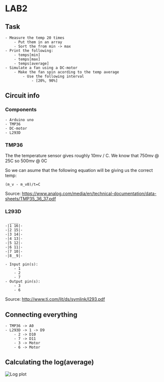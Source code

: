 # LAB2

## Task

    - Measure the temp 20 times
        - Put them in an array
        - Sort the from min -> max
    - Print the following:
        - temps[min]
        - temps[max]
        - temps[average]
    - Simulate a fan using a DC-motor
        - Make the fan spin acording to the temp average
            - Use the following interval
                - [20%, 90%]


## Circuit info

### Components

    - Arduino uno
    - TMP36
    - DC-motor
    - L293D

### TMP36

The the temperature sensor gives roughly 10mv / C. 
We know that 750mv @ 25C so 500mv @ 0C

So we can asume that the following equation will be giving us the correct temp:

    (m_v - m_v0)/t=C


Source:
    https://www.analog.com/media/en/technical-documentation/data-sheets/TMP35_36_37.pdf

### L293D
```
  ____
-|1 16|-
-|2 15|-
-|3 14|-
-|4 13|-
-|5 12|-
-|6 11|-
-|7 10|-
-|8__9|-

```  


    - Input pin(s):
        - 1
        - 2
        - 7
    - Output pin(s): 
        - 3
        - 6

Source:
    http://www.ti.com/lit/ds/symlink/l293.pdf

## Connecting everything

    - TMP36 -> A0
    - L293D -> 1 -> D9
        - 2 -> D10
        - 7 -> D11
        - 3 -> Motor
        - 6 -> Motor


## Calculating the log(average)

![Log plot](https://secretmud.github.com/fan_controll/img/log_plot.png)

